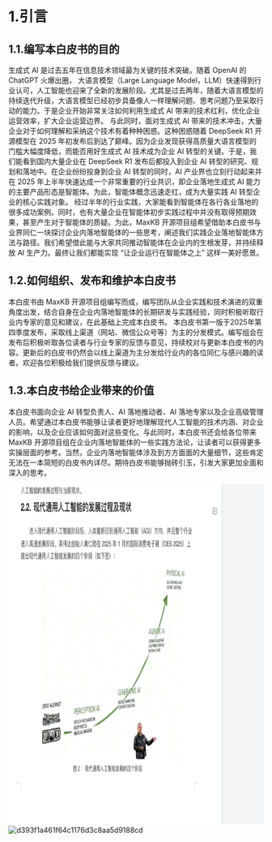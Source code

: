 # 1.引言
## 1.1.编写本白皮书的目的
生成式 AI 是过去五年在信息技术领域最为关键的技术突破。随着 OpenAI 的 ChatGPT 火爆出圈， 大语言模型（Large Language Model，LLM）快速得到行业认可，人工智能也迎来了全新的发展阶段。尤其是过去两年，随着大语言模型的持续迭代升级，大语言模型已经初步具备像人一样理解问题、思考问题乃至采取行动的能力。于是企业开始非常关注如何利用生成式 AI 带来的技术红利，优化企业运营效率，扩大企业运营边界。
与此同时，面对生成式 AI 带来的技术冲击，大量企业对于如何理解和采纳这个技术有着种种困惑。这种困惑随着 DeepSeek R1 开源模型在 2025 年初发布后到达了巅峰。因为企业发现获得高质量大语言模型的门槛大幅度降低，而能否用好生成式 AI 技术成为企业 AI 转型的关键。于是，我们能看到国内大量企业在 DeepSeek R1 发布后都投入到企业 AI 转型的研究、规划和落地中。在企业纷纷投身到企业 AI 转型的同时，AI 产业界也立刻行动起来并在 2025 年上半年快速达成一个非常重要的行业共识，即企业落地生成式 AI 能力的主要产品形态是智能体。为此，智能体概念迅速走红，成为大量实践 AI 转型企业的核心实践对象。
经过半年的行业实践，大家能看到智能体在各行各业落地的很多成功案例。同时，也有大量企业在智能体初步实践过程中并没有取得预期效果，甚至产生对于智能体的质疑。为此，MaxKB 开源项目组希望借助本白皮书与业界同仁一块探讨企业内落地智能体的一些思考，阐述我们实践企业落地智能体方法与路径。我们希望借此能与大家共同推动智能体在企业内的生根发芽，并持续释放 AI 生产力。最终让我们都能实现 “让企业运行在智能体之上” 这样一美好愿景。
## 1.2.如何组织、发布和维护本白皮书
本白皮书由 MaxKB 开源项目组编写而成，编写团队从企业实践和技术演进的双重角度出发，结合自身在企业内落地智能体的长期研发与实践经验，同时积极听取行业内专家的意见和建议，在此基础上完成本白皮书。
本白皮书第一版于2025年第四季度发布，采取线上渠道（网站、微信公众号等）为主的分发模式。编写组会在发布后积极听取各位读者与行业专家的反馈与意见，持续校对与更新本白皮书的内容。更新后的白皮书仍然会以线上渠道为主分发给行业内的各位同仁与感兴趣的读者。欢迎各位积极给我们提供反馈与建议。

## 1.3.本白皮书给企业带来的价值
本白皮书面向企业 AI 转型负责人、AI 落地推动者、AI 落地专家以及企业高级管理人员。希望通过本白皮书能够让读者更好地理解现代人工智能的技术内涵、对企业的影响，以及企业应该如何面对这些变化。与此同时，本白皮书还会给各位带来 MaxKB 开源项目组在企业内落地智能体的一些实践方法论，让读者可以获得更多实操层面的参考。当然，企业内落地智能体涉及到方方面面的大量细节，这些肯定无法在一本简短的白皮书内详尽。期待白皮书能够抛砖引玉，引发大家更加全面和深入的思考。

<img width="916" height="670" alt="image" src="../image/黄教主.png" />

<img width="591" height="394" alt="d393f1a461f64c1176d3c8aa5d9188cd" src="https://github.com/user-attachments/assets/b61466cd-545b-4399-8fdc-d02f29599eed" />


